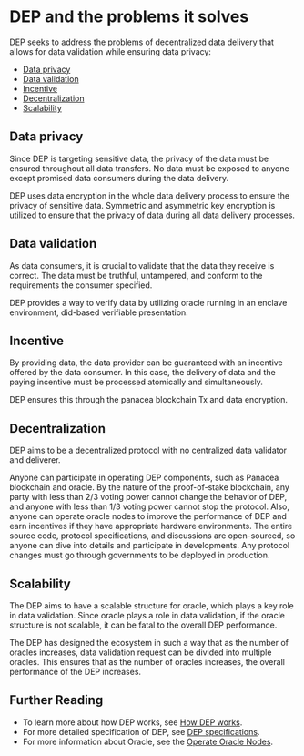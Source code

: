 # DEP and the problems it solves

DEP seeks to address the problems of decentralized data delivery that allows for data validation while ensuring data privacy:

- [Data privacy](#data-privacy)
- [Data validation](#data-validation)
- [Incentive](#incentive)
- [Decentralization](#decentralization)
- [Scalability](#scalability)

## Data privacy

Since DEP is targeting sensitive data, the privacy of the data must be ensured throughout all data transfers. 
No data must be exposed to anyone except promised data consumers during the data delivery.

DEP uses data encryption in the whole data delivery process to ensure the privacy of sensitive data. 
Symmetric and asymmetric key encryption is utilized to ensure that the privacy of data during all data delivery processes.

## Data validation

As data consumers, it is crucial to validate that the data they receive is correct.
The data must be truthful, untampered, and conform to the requirements the consumer specified.

DEP provides a way to verify data by utilizing oracle running in an enclave environment, did-based verifiable presentation.

## Incentive

By providing data, the data provider can be guaranteed with an incentive offered by the data consumer. 
In this case, the delivery of data and the paying incentive must be processed atomically and simultaneously. 

DEP ensures this through the panacea blockchain Tx and data encryption.

## Decentralization

DEP aims to be a decentralized protocol with no centralized data validator and deliverer.

Anyone can participate in operating DEP components, such as Panacea blockchain and oracle. By the nature of the proof-of-stake blockchain, any party with less than 2/3 voting power cannot change the behavior of DEP, and anyone with less than 1/3 voting power cannot stop the protocol. Also, anyone can operate oracle nodes to improve the performance of DEP and earn incentives if they have appropriate hardware environments.
The entire source code, protocol specifications, and discussions are open-sourced, so anyone can dive into details and participate in developments. Any protocol changes must go through governments to be deployed in production. 

## Scalability

The DEP aims to have a scalable structure for oracle, which plays a key role in data validation.
Since oracle plays a role in data validation, if the oracle structure is not scalable, it can be fatal to the overall DEP performance.

The DEP has designed the ecosystem in such a way that as the number of oracles increases, data validation request can be divided into multiple oracles.
This ensures that as the number of oracles increases, the overall performance of the DEP increases.

## Further Reading

- To learn more about how DEP works, see [How DEP works](2-How-DEP-works.md).
- For more detailed specification of DEP, see [DEP specifications](../../3-protocol-devs/1-dep-specs/0-overview.md).
- For more information about Oracle, see the [Operate Oracle Nodes](../../5-oracles/1-operate-oracle-nodes/0-overview.md).
